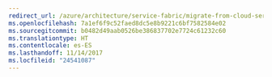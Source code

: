 ```yaml
---
redirect_url: /azure/architecture/service-fabric/migrate-from-cloud-services
ms.openlocfilehash: 7a1ef6f9c52faed8dc5e8b9221c6bf7582584e02
ms.sourcegitcommit: b0482d49aab0526be386837702e7724c61232c60
ms.translationtype: HT
ms.contentlocale: es-ES
ms.lasthandoff: 11/14/2017
ms.locfileid: "24541087"
---
```

